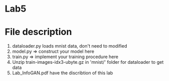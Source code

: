 # Lab5

# File description
1. dataloader.py loads mnist data, don't need to modified
2. model.py => construct your model here
3. train.py => implement your training procedure here
4. Unzip train-images-idx3-ubyte.gz in 'mnist/' folder for dataloader to get data
5. Lab_InfoGAN.pdf have the discribtion of this lab
